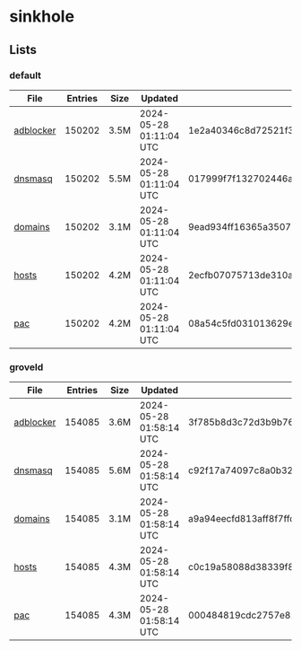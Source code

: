 # sinkhole

## Lists

### default

|File|Entries|Size|Updated|Hash|
|-|-|-|-|-|
|[adblocker](https://raw.githubusercontent.com/groveld/sinkhole/lists/default/adblocker.txt)|150202|3.5M|2024-05-28 01:11:04 UTC|1e2a40346c8d72521f35f35b084ca4fb70cef47bff8a91db43fe121bdc229020|
|[dnsmasq](https://raw.githubusercontent.com/groveld/sinkhole/lists/default/dnsmasq.txt)|150202|5.5M|2024-05-28 01:11:04 UTC|017999f7f132702446aa7c0c5b634a18d2a2b58f56075bba732bf159599e9de1|
|[domains](https://raw.githubusercontent.com/groveld/sinkhole/lists/default/domains.txt)|150202|3.1M|2024-05-28 01:11:04 UTC|9ead934ff16365a350753d29736a7367be6eee3814754d603348b811bedcd932|
|[hosts](https://raw.githubusercontent.com/groveld/sinkhole/lists/default/hosts.txt)|150202|4.2M|2024-05-28 01:11:04 UTC|2ecfb07075713de310a0af6bca7f306b09a676efa6f6e82a453834b6f00e8a9f|
|[pac](https://raw.githubusercontent.com/groveld/sinkhole/lists/default/pac.txt)|150202|4.2M|2024-05-28 01:11:04 UTC|08a54c5fd031013629ea871f7038fab7a2d2fc36d2c5238e7fae938b556d6789|

### groveld

|File|Entries|Size|Updated|Hash|
|-|-|-|-|-|
|[adblocker](https://raw.githubusercontent.com/groveld/sinkhole/lists/groveld/adblocker.txt)|154085|3.6M|2024-05-28 01:58:14 UTC|3f785b8d3c72d3b9b7649fd80adfdabb0cf05dd1312ae82a0f67ed0b068ea6e1|
|[dnsmasq](https://raw.githubusercontent.com/groveld/sinkhole/lists/groveld/dnsmasq.txt)|154085|5.6M|2024-05-28 01:58:14 UTC|c92f17a74097c8a0b324476fbb0c42419439ca6a3fe1966270ec9e67a7630bc0|
|[domains](https://raw.githubusercontent.com/groveld/sinkhole/lists/groveld/domains.txt)|154085|3.1M|2024-05-28 01:58:14 UTC|a9a94eecfd813aff8f7ffd5b284ce3f4e26ca1b7cd54e43df27b65de8b41661f|
|[hosts](https://raw.githubusercontent.com/groveld/sinkhole/lists/groveld/hosts.txt)|154085|4.3M|2024-05-28 01:58:14 UTC|c0c19a58088d38339f82f555f157614db27525a857022ec87ca9a8152c8a8873|
|[pac](https://raw.githubusercontent.com/groveld/sinkhole/lists/groveld/pac.txt)|154085|4.3M|2024-05-28 01:58:14 UTC|000484819cdc2757e82f958dab758b271e7138af877e537edfbe4205c6831aa3|
